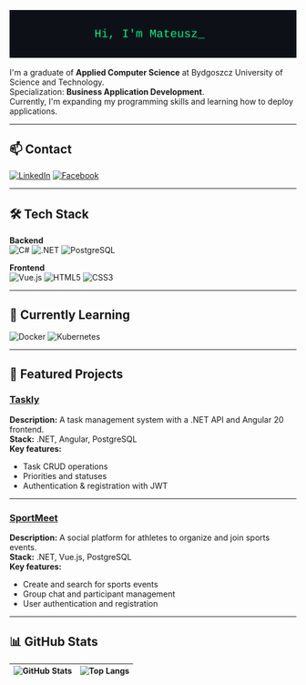 ![Mateusz – banner](./banner.svg) 

I'm a graduate of **Applied Computer Science** at Bydgoszcz University of Science and Technology.  
Specialization: **Business Application Development**.  
Currently, I'm expanding my programming skills and learning how to deploy applications.

---

## 📫 Contact

[![LinkedIn](https://img.shields.io/badge/LinkedIn-0A66C2?style=for-the-badge&logo=linkedin&logoColor=white)](https://www.linkedin.com/in/mateusz-skubiszak)
[![Facebook](https://img.shields.io/badge/Facebook-1877F2?style=for-the-badge&logo=facebook&logoColor=white)](https://www.facebook.com/mati.skubiszak)

---

## 🛠 Tech Stack

**Backend**  
![C#](https://img.shields.io/badge/C%23-239120?style=for-the-badge&logo=c-sharp&logoColor=white)
![.NET](https://img.shields.io/badge/.NET-512BD4?style=for-the-badge&logo=dotnet&logoColor=white)
![PostgreSQL](https://img.shields.io/badge/PostgreSQL-316192?style=for-the-badge&logo=postgresql&logoColor=white)

**Frontend**  
![Vue.js](https://img.shields.io/badge/Vue.js-35495E?style=for-the-badge&logo=vue.js&logoColor=4FC08D)
![HTML5](https://img.shields.io/badge/HTML5-E34F26?style=for-the-badge&logo=html5&logoColor=white)
![CSS3](https://img.shields.io/badge/CSS3-1572B6?style=for-the-badge&logo=css3&logoColor=white)

---

## 🌱 Currently Learning
![Docker](https://img.shields.io/badge/Docker-2496ED?style=for-the-badge&logo=docker&logoColor=white)
![Kubernetes](https://img.shields.io/badge/Kubernetes-326CE5?style=for-the-badge&logo=kubernetes&logoColor=white)

---

## 🚀 Featured Projects

### [Taskly](https://github.com/ScoobyMat/Taskly)
**Description:** A task management system with a .NET API and Angular 20 frontend.  
**Stack:** .NET, Angular, PostgreSQL  
**Key features:**  
- Task CRUD operations  
- Priorities and statuses  
- Authentication & registration with JWT  

---

### [SportMeet](https://github.com/ScoobyMat/SportMeet)
**Description:** A social platform for athletes to organize and join sports events.  
**Stack:** .NET, Vue.js, PostgreSQL  
**Key features:**  
- Create and search for sports events  
- Group chat and participant management  
- User authentication and registration  

---

## 📊 GitHub Stats

| ![GitHub Stats](https://github-readme-stats.vercel.app/api?username=ScoobyMat&show_icons=true&theme=tokyonight) | ![Top Langs](https://github-readme-stats.vercel.app/api/top-langs/?username=ScoobyMat&layout=compact&theme=tokyonight) |
| --- | --- |
